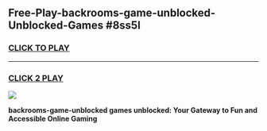 
## Free-Play-backrooms-game-unblocked-Unblocked-Games #8ss5l
<h3>
<a href="https://news.freeplayer.one?title=backrooms-game-unblocked&ref=8M">CLICK TO PLAY</a></h3>
<hr>

<h3>
<a href="https://news.freeplayer.one?title=backrooms-game-unblocked&ref=8M">CLICK 2 PLAY</a>
  
</h3>

<a href="https://news.freeplayer.one?title=backrooms-game-unblocked&ref=8M"><img src="https://clearcache.store/games.png"></a>


**backrooms-game-unblocked games unblocked: Your Gateway to Fun and Accessible Online Gaming**
